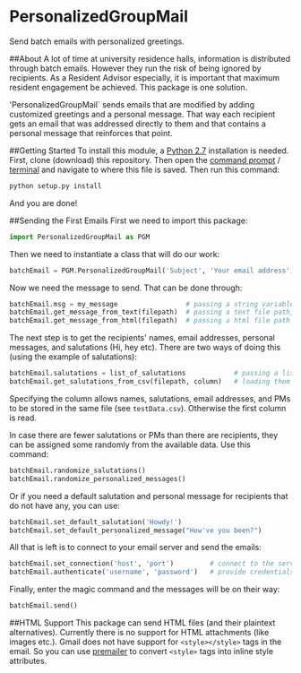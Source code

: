 # PersonalizedGroupMail
Send batch emails with personalized greetings.

##About
A lot of time at university residence halls, information is distributed through batch emails. However they run the risk of being ignored by recipients. As a Resident Advisor especially, it is important that maximum resident engagement be achieved. This package is one solution.

'PersonalizedGroupMail` sends emails that are modified by adding customized greetings and a personal message. That way each recipient gets an email that was addressed directly to them and that contains a personal message that reinforces that point.

##Getting Started
To install this module, a [Python 2.7](https://www.python.org/download/releases/2.7/) installation is needed. First, clone (download) this repository. Then open the [command prompt](http://www.7tutorials.com/command-prompt-how-use-basic-commands) / [terminal](http://www.macworld.com/article/2042378/master-the-command-line-navigating-files-and-folders.html) and navigate to where this file is saved. Then run this command:

```python
python setup.py install
```

And you are done!

##Sending the First Emails
First we need to import this package:  
```python
import PersonalizedGroupMail as PGM
```

Then we need to instantiate a class that will do our work:  
```python
batchEmail = PGM.PersonalizedGroupMail('Subject', 'Your email address')
```

Now we need the message to send. That can be done through:  
```python
batchEmail.msg = my_message                 # passing a string variable, or,
batchEmail.get_message_from_text(filepath)  # passing a text file path, or,
batchEmail.get_message_from_html(filepath)  # passing a html file path
```
The next step is to get the recipients' names, email addresses, personal messages, and salutations (Hi, hey etc). There are two ways of doing this (using the example of salutations):
```python
batchEmail.salutations = list_of_salutations            # passing a list variable, or,
batchEmail.get_salutations_from_csv(filepath, column)   # loading them from a csv file with column specified
```
Specifying the column allows names, salutations, email addresses, and PMs to be stored in the same file (see `testData.csv`). Otherwise the first column is read.

In case there are fewer salutations or PMs than there are recipients, they can be assigned some randomly from the available data. Use this command:
```python
batchEmail.randomize_salutations()
batchEmail.randomize_personalized_messages()
```
Or if you need a default salutation and personal message for recipients that do not have any, you can use:
```python
batchEmail.set_default_salutation('Howdy!')
batchEmail.set_default_personalized_message("How've you been?")
```

All that is left is to connect to your email server and send the emails:  
```python
batchEmail.set_connection('host', 'port')         # connect to the server
batchEmail.authenticate('username', 'password')   # provide credentials
```
Finally, enter the magic command and the messages will be on their way:  
```python
batchEmail.send()
```
##HTML Support
This package can send HTML files (and their plaintext alternatives). Currently there is no support for HTML attachments (like images etc.). Gmail does not have support for `<style></style>` tags in the email. So you can use [premailer](https://pypi.python.org/pypi/premailer) to convert `<style>` tags into inline style attributes.
